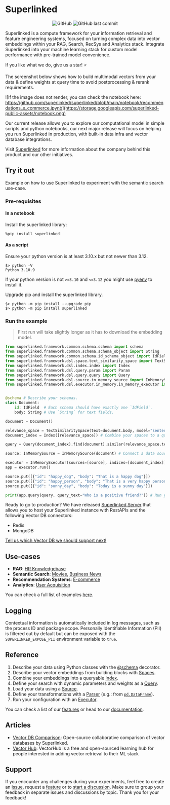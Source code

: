 # Superlinked 

<div align="center">

![GitHub](https://img.shields.io/github/license/superlinked/superlinked) ![GitHub last commit](https://img.shields.io/github/last-commit/superlinked/superlinked)

</div>


Superlinked is a compute framework for your information retrieval and feature engineering systems, focused on turning complex data into vector embeddings within your RAG, Search, RecSys and Analytics stack. Integrate Superlinked into your machine learning stack for custom model performance with pre-trained model convenience. 

If you like what we do, give us a star! ⭐

The screenshot below shows how to build multimodal vectors from your data & define weights at query time to avoid postprocessing & rerank requirements.

![If the image does not render, you can check the notebook here: https://github.com/superlinked/superlinked/blob/main/notebook/recommendations_e_commerce.ipynb](https://storage.googleapis.com/superlinked-public-assets/notebook.png)

Our current release allows you to explore our computational model in simple scripts and python notebooks, our next major release will focus on helping you run Superlinked in production, with built-in data infra and vector database integrations.

Visit [Superlinked](https://superlinked.com/) for more information about the company behind this product and our other initiatives.

## Try it out

Example on how to use Superlinked to experiment with the semantic search use-case. 

### Pre-requisites

#### In a notebook

Install the superlinked library: 
```
%pip install superlinked
```

#### As a script 
Ensure your python version is at least 3.10.x but not newer than 3.12.

```commandline
$> python -V
Python 3.10.9
```

If your python version is not `>=3.10` and `<=3.12` you might use [pyenv](https://github.com/pyenv/pyenv) to install it. 

Upgrade pip and install the superlinked library.

```commandline
$> python -m pip install --upgrade pip
$> python -m pip install superlinked
```

### Run the example

>First run will take slightly longer as it has to download the embedding model.  

```python
from superlinked.framework.common.schema.schema import schema
from superlinked.framework.common.schema.schema_object import String
from superlinked.framework.common.schema.id_schema_object import IdField
from superlinked.framework.dsl.space.text_similarity_space import TextSimilaritySpace
from superlinked.framework.dsl.index.index import Index
from superlinked.framework.dsl.query.param import Param
from superlinked.framework.dsl.query.query import Query
from superlinked.framework.dsl.source.in_memory_source import InMemorySource
from superlinked.framework.dsl.executor.in_memory.in_memory_executor import InMemoryExecutor


@schema # Describe your schemas.
class Document:
    id: IdField  # Each schema should have exactly one `IdField`.
    body: String # Use `String` for text fields.

document = Document()

relevance_space = TextSimilaritySpace(text=document.body, model="sentence-transformers/all-mpnet-base-v2") # Select your semantic embedding model.
document_index = Index([relevance_space]) # Combine your spaces to a queryable index.

query = Query(document_index).find(document).similar(relevance_space.text, Param("query_text")) # Define your query with dynamic parameters.

source: InMemorySource = InMemorySource(document) # Connect a data source to your schema.

executor = InMemoryExecutor(sources=[source], indices=[document_index]) # Tie it all together to run your configuration.
app = executor.run()

source.put([{"id": "happy_dog", "body": "That is a happy dog"}])
source.put([{"id": "happy_person", "body": "That is a very happy person"}])
source.put([{"id": "sunny_day", "body": "Today is a sunny day"}])

print(app.query(query, query_text="Who is a positive friend?")) # Run your query.
```

Ready to go to production? We have released [Superlinked Server](https://github.com/superlinked/superlinked/blob/main/server) that allows you to host your Superlinked instance with RestAPIs and the following Vector DB connectors:
- Redis
- MongoDB
  
[Tell us which Vector DB we should support next!](https://github.com/superlinked/superlinked/discussions/41)

## Use-cases

- **RAG**: [HR Knowledgebase](https://github.com/superlinked/superlinked/blob/main/notebook/rag_hr_knowledgebase.ipynb)
- **Semantic Search**: [Movies](https://github.com/superlinked/superlinked/blob/main/notebook/semantic_search_netflix_titles.ipynb), [Business News](https://github.com/superlinked/superlinked/blob/main/notebook/semantic_search_news.ipynb)
- **Recommendation Systems**: [E-commerce](https://github.com/superlinked/superlinked/blob/main/notebook/recommendations_e_commerce.ipynb)
- **Analytics**: [User Acquisition](https://github.com/superlinked/superlinked/blob/main/notebook/analytics_user_acquisition.ipynb)

You can check a full list of examples [here](https://github.com/superlinked/superlinked/tree/main/notebook).

## Logging

Contextual information is automatically included in log messages, such as the process ID and package scope. Personally Identifiable Information (PII) is filtered out by default but can be exposed with the `SUPERLINKED_EXPOSE_PII` environment variable to `true`.

## Reference

1. Describe your data using Python classes with the [@schema](https://github.com/superlinked/superlinked/blob/main/framework/reference/common/schema/schema.md) decorator.
2. Describe your vector embeddings from building blocks with [Spaces](https://github.com/superlinked/superlinked/blob/main/framework/reference/dsl/space/index.md).
3. Combine your embeddings into a queryable [Index](https://github.com/superlinked/superlinked/blob/main/framework/reference/dsl/index/index.m.md).
4. Define your search with dynamic parameters and weights as a [Query](https://github.com/superlinked/superlinked/blob/main/framework/reference/dsl/query/query.md).
5. Load your data using a [Source](https://github.com/superlinked/superlinked/blob/main/framework/reference/dsl/source/index.md).
6. Define your transformations with a [Parser](https://github.com/superlinked/superlinked/blob/main/framework/reference/common/parser) (e.g.: from [`pd.DataFrame`](https://github.com/superlinked/superlinked/blob/main/framework/reference/common/parser/dataframe_parser.md)). 
7. Run your configuration with an [Executor](https://github.com/superlinked/superlinked/blob/main/framework/reference/dsl/executor/in_memory/in_memory_executor.md).

You can check a list of our [features](https://github.com/superlinked/superlinked/tree/main/notebook/feature) or head to our [documentation](https://github.com/superlinked/superlinked/tree/main/framework/reference).
  
## Articles

- [Vector DB Comparison](https://superlinked.com/vector-db-comparison/): Open-source collaborative comparison of vector databases by Superlinked.
- [Vector Hub](https://superlinked.com/vectorhub/): VectorHub is a free and open-sourced learning hub for people interested in adding vector retrieval to their ML stack

## Support

If you encounter any challenges during your experiments, feel free to create an [issue](https://github.com/superlinked/superlinked/issues/new?assignees=ClaireSuperlinked&labels=bug&projects=&template=bug_report.md&title=), request a [feature](https://github.com/superlinked/superlinked/issues/new?assignees=ClaireSuperlinked&labels=enhancement&projects=&template=feature_request.md&title=) or to [start a discussion](https://github.com/superlinked/superlinked/discussions/new/choose).
Make sure to group your feedback in separate issues and discussions by topic. Thank you for your feedback!
